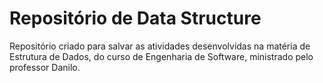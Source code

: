 # Repositório de Data Structure
 Repositório criado para salvar as atividades desenvolvidas na matéria de Estrutura de Dados, do curso de Engenharia de Software, ministrado pelo professor Danilo.
 

